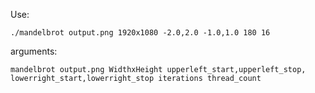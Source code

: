 Use:

    ./mandelbrot output.png 1920x1080 -2.0,2.0 -1.0,1.0 180 16

arguments:

    mandelbrot output.png WidthxHeight upperleft_start,upperleft_stop, lowerright_start,lowerright_stop iterations thread_count

